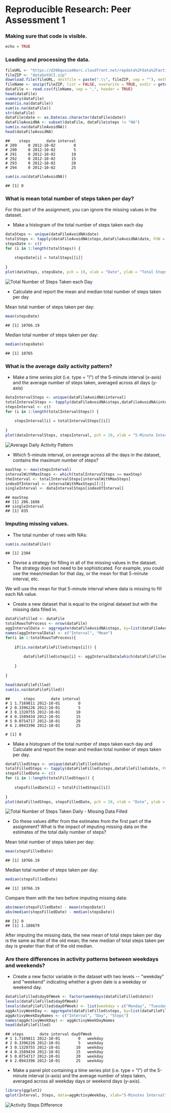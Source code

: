 # Reproducible Research: Peer Assessment 1

### Making sure that code is visible.

```r
echo = TRUE
```

### Loading and processing the data.

```r
fileURL <- "https://d396qusza40orc.cloudfront.net/repdata%2Fdata%2Factivity.zip"
fileZIP <- "dataSetUCI.zip"
download.file(fileURL, destfile = paste(".\\", fileZIP, sep = ""), method = "curl")
fileName <- unzip(fileZIP, list = FALSE, overwrite = TRUE, exdir = getwd())
dataFile <- read.csv(fileName, sep = ",", header = TRUE)
head(dataFile)
summary(dataFile)
mean(is.na(dataFile))
sum(is.na(dataFile))
str(dataFile)
dataFile$date <- as.Date(as.character(dataFile$date))
dataFileAvoidNA <- subset(dataFile, dataFile$steps != "NA")
sum(is.na(dataFileAvoidNA))
head(dataFileAvoidNA)
```

```
##    steps       date interval
# 289     0 2012-10-02        0
# 290     0 2012-10-02        5
# 291     0 2012-10-02       10
# 292     0 2012-10-02       15
# 293     0 2012-10-02       20
# 294     0 2012-10-02       25
```

```r
sum(is.na(dataFileAvoidNA))
```

```
## [1] 0
```

### What is mean total number of steps taken per day?
For this part of the assignment, you can ignore the missing values in the dataset.

* Make a histogram of the total number of steps taken each day

```r
dataSteps <- unique(dataFileAvoidNA$date)
totalSteps <- tapply(dataFileAvoidNA$steps,dataFileAvoidNA$date, FUN = sum)
stepsDate <- c()
for (i in 1:length(totalSteps)) {
    
    stepsDate[i] = totalSteps[[i]]
  
}
plot(dataSteps, stepsDate, pch = 19, xlab = "Date", ylab = "Total Steps", main = "Total Number of Steps Taken each Day", type = "h", lwd=7, col = "blue")
```

![Total Number of Steps Taken each Day](figure/plot2.png) 

* Calculate and report the mean and median total number of steps taken per day

Mean total number of steps taken per day:
    
```r
mean(stepsDate)

```

```
## [1] 10766.19
```
Median total number of steps taken per day:
    
```r
median(stepsDate)
```

```
## [1] 10765
```

### What is the average daily activity pattern?
* Make a time series plot (i.e. type = "l") of the 5-minute interval (x-axis) and the average number of steps taken, averaged across all days (y-axis)


```r
dataIntervalSteps <- unique(dataFileAvoidNA$interval)
totalIntervalSteps <- tapply(dataFileAvoidNA$steps,dataFileAvoidNA$interval, FUN = mean)
stepsInterval <- c()
for (i in 1:length(totalIntervalSteps)) {
    
    stepsInterval[i] = totalIntervalSteps[[i]]
    
}
plot(dataIntervalSteps, stepsInterval, pch = 19, xlab = "5-Minute Interval", ylab = "Total Steps", main = "Average Daily Activity Pattern", type = "l")
```

![Average Daily Activity Pattern](figure/plot4.png) 

* Which 5-minute interval, on average across all the days in the dataset, contains the maximum number of steps?

```r
maxStep <- max(stepsInterval)
intervalWithMaxSteps <- which(totalIntervalSteps == maxStep)
theInterval <- totalIntervalSteps[intervalWithMaxSteps]
indexOfInterval <- intervalWithMaxSteps[[1]]
singleInterval <- dataIntervalSteps[indexOfInterval]
```

```
## maxStep
## [1] 206.1698
## singleInterval
## [1] 835
```

### Imputing missing values.
* The total number of rows with NAs:
    
    
```r
sum(is.na(dataFile))
```

```
## [1] 2304
```

* Devise a strategy for filling in all of the missing values in the dataset. The strategy does not need to be sophisticated. For example, you could use the mean/median for that day, or the mean for that 5-minute interval, etc.

We will use the mean for that 5-minute interval where data is missing to fill each NA value.

* Create a new dataset that is equal to the original dataset but with the missing data filled in.


```r
dataFileFilled <- dataFile
totalRowsToProcess <- nrow(dataFile)
aggIntervalData <- aggregate(dataFileAvoidNA$steps, by=list(dataFileAvoidNA$interval), FUN = mean)
names(aggIntervalData) <- c("Interval", "Mean")
for(i in 1:totalRowsToProcess){
    
    if(is.na(dataFileFilled$steps[i])) {
        
        dataFileFilled$steps[i] <- aggIntervalData[which(dataFileFilled$interval[i]==aggIntervalData$Interval),]$Mean
        
    }
    
}

head(dataFileFilled)
sum(is.na(dataFileFilled))
```

```
##      steps       date interval
# 1 1.7169811 2012-10-01        0
# 2 0.3396226 2012-10-01        5
# 3 0.1320755 2012-10-01       10
# 4 0.1509434 2012-10-01       15
# 5 0.0754717 2012-10-01       20
# 6 2.0943396 2012-10-01       25

# [1] 0
```

* Make a histogram of the total number of steps taken each day and Calculate and report the mean and median total number of steps taken per day. 


```r
dataFilledSteps <- unique(dataFileFilled$date)
totalFilledSteps <- tapply(dataFileFilled$steps,dataFileFilled$date, FUN = sum)
stepsFilledDate <- c()
for (i in 1:length(totalFilledSteps)) {
    
    stepsFilledDate[i] = totalFilledSteps[[i]]
    
}
plot(dataFilledSteps, stepsFilledDate, pch = 19, xlab = "Date", ylab = "Total Steps", main = "Total Number of Steps Taken each Day - Missing Data Filled", type = "h", lwd=7, col = "blue")
```

![Total Number of Steps Taken Daily - Missing Data Filled](figure/plot5.png) 

* Do these values differ from the estimates from the first part of the assignment? What is the impact of imputing missing data on the estimates of the total daily number of steps?

Mean total number of steps taken per day:
    
```r
mean(stepsFilledDate)

```

```
## [1] 10766.19
```
Median total number of steps taken per day:
    
```r
median(stepsFilledDate)
```

```
## [1] 10766.19
```
Compare them with the two before imputing missing data:
    
```r
abs(mean(stepsFilledDate) - mean(stepsDate))
abs(median(stepsFilledDate) - median(stepsDate))
```

```
## [1] 0
## [1] 1.188679
```

After imputing the missing data, the new mean of total steps taken per day is the same as that of the old mean; the new median of total steps taken per day is greater than that of the old median.

### Are there differences in activity patterns between weekdays and weekends?

* Create a new factor variable in the dataset with two levels -- "weekday" and "weekend" indicating whether a given date is a weekday or weekend day.


```r
dataFileFilled$dayOfWeek <- factor(weekdays(dataFileFilled$date))
levels(dataFileFilled$dayOfWeek)
levels(dataFileFilled$dayOfWeek) <- list(weekday = c("Monday", "Tuesday", "Wednesday", "Thursday", "Friday"), weekend = c("Saturday", "Sunday"))
aggActivyWeekDay <- aggregate(dataFileFilled$steps, by=list(dataFileFilled$interval, dataFileFilled$dayOfWeek), FUN=mean)
aggActivyWeekDayNames <- c("Interval", "Day", "Steps")
names(aggActivyWeekDay) <- aggActivyWeekDayNames
head(dataFileFilled)
```

```
## steps       date interval dayOfWeek
# 1 1.7169811 2012-10-01        0   weekday
# 2 0.3396226 2012-10-01        5   weekday
# 3 0.1320755 2012-10-01       10   weekday
# 4 0.1509434 2012-10-01       15   weekday
# 5 0.0754717 2012-10-01       20   weekday
# 6 2.0943396 2012-10-01       25   weekday
```

* Make a panel plot containing a time series plot (i.e. type = "l") of the 5-minute interval (x-axis) and the average number of steps taken, averaged across all weekday days or weekend days (y-axis).


```r
library(ggplot2)
qplot(Interval, Steps, data=aggActivyWeekDay, xlab="5-Minutes Interval", ylab="Steps", main = "Activy Steps Difference - Weekday ~ Weekend", facets = . ~ Day, geom = "line")
```

![Activity Steps Difference](figure/plot7.png)